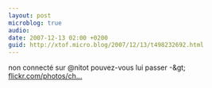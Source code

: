 ```yaml
---
layout: post
microblog: true
audio: 
date: 2007-12-13 02:00 +0200
guid: http://xtof.micro.blog/2007/12/13/t498232692.html
---
```

non connecté sur @nitot pouvez-vous lui passer -&amp;gt; [flickr.com/photos/ch...](http://flickr.com/photos/christopheducamp/2108415332/)
